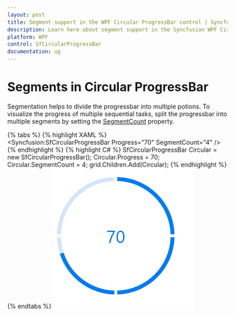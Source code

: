 ```yaml
---
layout: post
title: Segment support in the WPF Circular ProgressBar control | Syncfusion
description: Learn here about segment support in the Syncfusion WPF Circular ProgressBar control and more details.
platform: WPF
control: SfCircularProgressBar
documentation: ug
---
```

# Segments in Circular ProgressBar
Segmentation helps to divide the progressbar into multiple potions. To visualize the progress of multiple sequential tasks, split the progressbar into multiple segments by setting the [SegmentCount](https://help.syncfusion.com/cr/wpf/Syncfusion.SfProgressBar.WPF~Syncfusion.UI.Xaml.ProgressBar.ProgressBarBase~SegmentCountProperty.html) property.

{% tabs %}
{% highlight XAML %}      
<Syncfusion:SfCircularProgressBar Progress="70"  SegmentCount="4" />     
{% endhighlight %}
{% highlight C# %}
SfCircularProgressBar Circular = new SfCircularProgressBar();
 Circular.Progress = 70;
Circular.SegmentCount = 4;
grid.Children.Add(Circular);
{% endhighlight %}
{% endtabs %}
![Segment image](Segment_images/Segment.png)